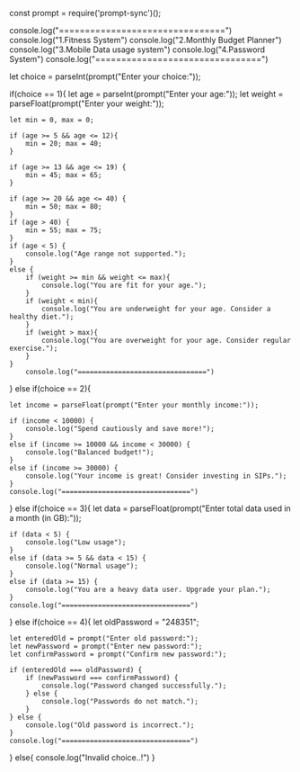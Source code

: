 const prompt = require('prompt-sync')();

console.log("================================")
console.log("1.Fitness System")
console.log("2.Monthly Budget Planner")
console.log("3.Mobile Data usage system")
console.log("4.Password System")
console.log("================================")

let choice = parseInt(prompt("Enter your choice:"));

if(choice == 1){
    let age = parseInt(prompt("Enter your age:"));
    let weight = parseFloat(prompt("Enter your weight:"));

    let min = 0, max = 0;

    if (age >= 5 && age <= 12){ 
        min = 20; max = 40;
    }

    if (age >= 13 && age <= 19) { 
        min = 45; max = 65; 
    }

    if (age >= 20 && age <= 40) { 
        min = 50; max = 80; 
    }
    if (age > 40) { 
        min = 55; max = 75; 
    }
    if (age < 5) {
        console.log("Age range not supported.");
    } 
    else {
        if (weight >= min && weight <= max){
            console.log("You are fit for your age.");
        }
        if (weight < min){
            console.log("You are underweight for your age. Consider a healthy diet.");
        }
        if (weight > max){
            console.log("You are overweight for your age. Consider regular exercise.");
        }
    }
        console.log("================================")
}
else if(choice == 2){

    let income = parseFloat(prompt("Enter your monthly income:"));

    if (income < 10000) {
        console.log("Spend cautiously and save more!");
    } 
    else if (income >= 10000 && income < 30000) {
        console.log("Balanced budget!");
    } 
    else if (income >= 30000) {
        console.log("Your income is great! Consider investing in SIPs.");
    }
    console.log("================================")
}
else if(choice == 3){
    let data = parseFloat(prompt("Enter total data used in a month (in GB):"));

    if (data < 5) {
        console.log("Low usage");
    } 
    else if (data >= 5 && data < 15) {
        console.log("Normal usage");
    } 
    else if (data >= 15) {
        console.log("You are a heavy data user. Upgrade your plan.");
    }
    console.log("================================")
}
else if(choice == 4){
    let oldPassword = "248351";

    let enteredOld = prompt("Enter old password:");
    let newPassword = prompt("Enter new password:");
    let confirmPassword = prompt("Confirm new password:");

    if (enteredOld === oldPassword) {
        if (newPassword === confirmPassword) {
            console.log("Password changed successfully.");
        } else {
            console.log("Passwords do not match.");
        }
    } else {
        console.log("Old password is incorrect.");
    }
    console.log("================================")
}
else{
    console.log("Invalid choice..!")
}
